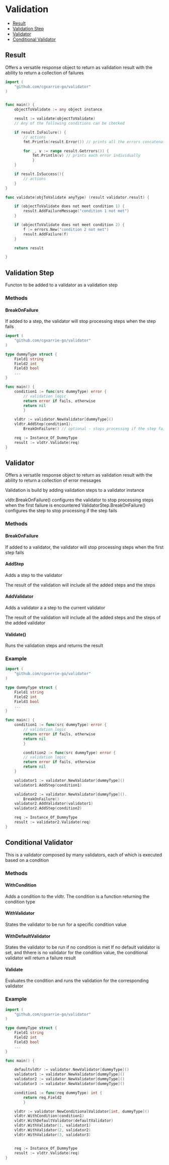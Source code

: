 
# Validation

- [Result](#result) 
- [Validation Step](#validation-step)
- [Validator](#validator)
- [Conditional Validator](#conditional-validator)


## Result

Offers a versatile response object to return as validation result with the ability to return a collection of failures


```Go
import (
    "github.com/cgxarrie-go/validator"
)


func main() {
    objectToValidate := any object instance 

    result := validate(objectToValidate)
    // Any of the following conditions can be checked

    if result.IsFailure() {
        // actions
        fmt.Println(result.Error()) // prints all the errors concatenated by semicolon (;)

        for _, v := range result.Getrrors()) {
            fmt.Println(v) // prints each error individually
            }
    }

    if result.IsSuccess(){
        // actions
    }
}

func validate(objToValidate anyType) (result validator.result) {

    if (objectToValidate does not meet condition 1) {
        result.AddFailureMessage("condition 1 not met")
    }

    if (objectToValidate does not meet condition 2) {
        f := errors.New("condition 2 not met")
        result.AddFailure(f)
    }

    return result

}

```


## Validation Step
Functon to be added to  a validator as a validation step

### Methods
#### BreakOnFailure

If added to a step, the validator will stop processing steps when the step fails

```Go
import (
    "github.com/cgxarrie-go/validator"
)

type dummyType struct {
    Field1 string
    Field2 int
    Field3 bool
    ...
}

func main() {
    condition1 := func(src dummyType) error { 
        // validation logic
        return error if fails, otherwise
        return nil 
        }

    vldtr := validator.NewValidator[dummyType]()
    vldtr.AddStep(condition1).
        BreakOnFailure() // optional - stops processing if the step fails

    req := Instance_Of_DummyType
    result := vldtr.Validate(req)
}

```

## Validator

Offers a versatile response object to return as validation result with the ability to return a collection of error messages

Validation is build by adding validation steps to a validator instance

vldtr.BreakOnFailure() configures the validator to stop processing steps when the first failure is encountered
ValidatorStep.BreakOnFailure() configures the step to stop processing if the step fails

### Methods

#### BreakOnFailure
If added to a validator, the validator will stop processing steps when the first step fails


#### AddStep
Adds a step to the validator

The result of the validation will include all the added steps and the steps

#### AddValidator
Adds a validator a a step to the current validator

The result of the validation will include all the added steps and the steps of the added validator

#### Validate()
Runs the validation steps and returns the result

### Example

```Go
import (
    "github.com/cgxarrie-go/validator"
)

type dummyType struct {
    Field1 string
    Field2 int
    Field3 bool
    ...
}

func main() {
    condition1 := func(src dummyType) error { 
        // validation logic
        return error if fails, otherwise
        return nil 
        }

        condition2 := func(src dummyType) error {
        // validation logic
        return error if fails, otherwise
        return nil
    }

    validator1 := validator.NewValidator[dummyType]()
    validator1.AddStep(condition1)

    validator2 := validator.NewValidator[dummyType]().
        BreakOnFailure()
    validator2.AddValidator(validator1)
    validator2.AddStep(condition2)

    req := Instance_Of_DummyType
    result := validator2.Validate(req)
}


```

## Conditional Validator
This is a validator composed by many validators, each of which is executed based on a condition

### Methods

#### WithCondition
Adds a condition to the vldtr.
The condition is a function returning the condition type


#### WithValidator
States the validator to be run for a specific condition value

#### WithDefaultValidator
States the validator to be run if no condition is met
If no default validator is set, and thhere is no validator for the condition value, the conditional validator will return a failure result


#### Validate
Evaluates the condition and runs the validation for the corresponding validator

### Example


```Go
import (
    "github.com/cgxarrie-go/validator"
)

type dummyType struct {
    Field1 string
    Field2 int
    Field3 bool
    ...
}

func main() {

    defaultvldtr := validator.NewValidator[dummyType]()
    validator1 := validator.NewValidator[dummyType]()
    validator2 := validator.NewValidator[dummyType]()
    validator3 := validator.NewValidator[dummyType]()

    condition1 := func(req dummyType) int { 
        return req.Field2 
        }

    vldtr := validator.NewConditionalValidator[int, dummyType]()
    vldtr.WithCondition(condition1)
    vldtr.WithDefaultValidator(defaultValidator)
    vldtr.WithValidator(1, validator1)
    vldtr.WithValidator(2, validator2)
    vldtr.WithValidator(3, validator3)


    req := Instance_Of_DummyType
    result := vldtr.Validate(req)
}

```
